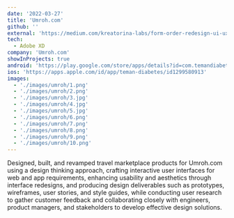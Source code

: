 ```yaml
---
date: '2022-03-27'
title: 'Umroh.com'
github: ''
external: 'https://medium.com/kreatorina-labs/form-order-redesign-ui-ux-case-study-65e821b3d0f1'
tech:
  - Adobe XD
company: 'Umroh.com'
showInProjects: true
android: 'https://play.google.com/store/apps/details?id=com.temandiabetes.android'
ios: 'https://apps.apple.com/id/app/teman-diabetes/id1299580913'
images: 
  - './images/umroh/1.png'
  - './images/umroh/2.png'
  - './images/umroh/3.jpg'
  - './images/umroh/4.jpg'
  - './images/umroh/5.jpg'
  - './images/umroh/6.png'
  - './images/umroh/7.png'
  - './images/umroh/8.png'
  - './images/umroh/9.png'
  - './images/umroh/10.png'
---
```


Designed, built, and revamped travel marketplace products for Umroh.com using a design thinking approach, crafting interactive user interfaces for web and app requirements, enhancing usability and aesthetics through interface redesigns, and producing design deliverables such as prototypes, wireframes, user stories, and style guides, while conducting user research to gather customer feedback and collaborating closely with engineers, product managers, and stakeholders to develop effective design solutions.
